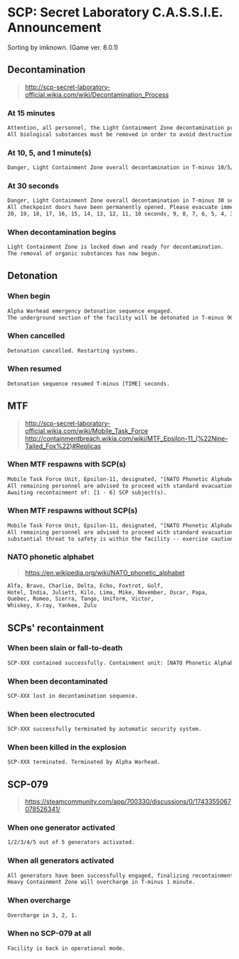# SCP: Secret Laboratory C.A.S.S.I.E. Announcement
Sorting by imknown. (Game ver. 8.0.1)

## Decontamination
> http://scp-secret-laboratory-official.wikia.com/wiki/Decontamination_Process

### At 15 minutes
``` txt
Attention, all personnel, the Light Containment Zone decontamination process will occur in T-minus 15 minutes.
All biological substances must be removed in order to avoid destruction.
```

### At 10, 5, and 1 minute(s)
``` txt
Danger, Light Containment Zone overall decontamination in T-minus 10/5/1 minute(s).
```

### At 30 seconds
``` txt
Danger, Light Containment Zone overall decontamination in T-minus 30 seconds.
All checkpoint doors have been permanently opened. Please evacuate immediately.
20, 19, 18, 17, 16, 15, 14, 13, 12, 11, 10 seconds, 9, 8, 7, 6, 5, 4, 3, 2, 1.
```

### When decontamination begins
``` txt
Light Containment Zone is locked down and ready for decontamination.
The removal of organic substances has now begun.
```

## Detonation

### When begin
``` txt
Alpha Warhead emergency detonation sequence engaged.
The underground section of the facility will be detonated in T-minus 90 seconds.
```

### When cancelled
``` txt
Detonation cancelled. Restarting systems.
```

### When resumed
``` txt
Detonation sequence resumed T-minus [TIME] seconds.
```

## MTF
> http://scp-secret-laboratory-official.wikia.com/wiki/Mobile_Task_Force  
> http://containmentbreach.wikia.com/wiki/MTF_Epsilon-11_(%22Nine-Tailed_Fox%22)#Replicas

### When MTF respawns with SCP(s)
``` txt
Mobile Task Force Unit, Epsilon-11, designated, "[NATO Phonetic Alphabet]-[#], has entered the facility.
All remaining personnel are advised to proceed with standard evacuation protocols until an MTF squad reaches your destination.
Awaiting recontainment of: [1 - 6] SCP subject(s).
```

### When MTF respawns without SCP(s)
``` txt
Mobile Task Force Unit, Epsilon-11, designated, "[NATO Phonetic Alphabet]-[#], has entered the facility.
All remaining personnel are advised to proceed with standard evacuation protocols, until MTF squad has reached your destination,
substantial threat to safety is within the facility -- exercise caution.
```

### NATO phonetic alphabet
> https://en.wikipedia.org/wiki/NATO_phonetic_alphabet

``` txt
Alfa, Bravo, Charlie, Delta, Echo, Foxtrot, Golf,
Hotel, India, Juliett, Kilo, Lima, Mike, November, Oscar, Papa,
Quebec, Romeo, Sierra, Tango, Uniform, Victor,
Whiskey, X-ray, Yankee, Zulu
```

## SCPs' recontainment
### When been slain or fall-to-death
``` txt
SCP-XXX contained successfully. Containment unit: [NATO Phonetic Alphabet]-[#]/Unknown.
```

### When been decontaminated
``` txt
SCP-XXX lost in decontamination sequence.
```

### When been electrocuted
``` txt
SCP-XXX successfully terminated by automatic security system.
```

### When been killed in the explosion
``` txt
SCP-XXX terminated. Terminated by Alpha Warhead.
```

## SCP-079
> https://steamcommunity.com/app/700330/discussions/0/1743355067078526341/

### When one generator activated
``` txt
1/2/3/4/5 out of 5 generators activated.
```

### When all generators activated
``` txt
All generators have been successfully engaged, finalizing recontainment sequence.
Heavy Containment Zone will overcharge in T-minus 1 minute.
```

### When overcharge
``` txt
Overcharge in 3, 2, 1.
```

### When no SCP-079 at all
``` txt
Facility is back in operational mode.
```
